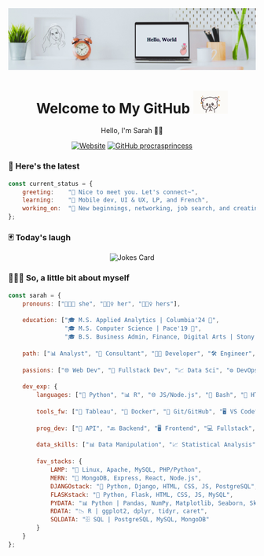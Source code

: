 <!-- Banner -->
<img src="./img/banner.png">
<!-- Introduction -->
<h1 align='center'> Welcome to My GitHub <img src="./img/tenor.gif" width="70"></h1>
<p align="center">Hello, I'm Sarah 👋🏼</p>

<!-- Badges -->
<div align="center">

[![Website](https://img.shields.io/website?url=https%3A%2F%2Fwww.linkedin.com%2Fin%2Fsarahxiaoweilin%2F&up_message=%2B%20connect&up_color=white&down_message=connect&down_color=white&logo=LinkedIn&logoColor=blue&label=LinkedIn&labelColor=white&color=blue)](https://www.linkedin.com/in/sarahxiaoweilin/) [![GitHub procrasprincess](https://img.shields.io/github/followers/procrasprincess?label=follow&style=social)](https://github.com/procrasprincess)

</div>

### 🚀 Here's the latest
<!-- <img align='right' src="./img/profile.jpg" width="250"> -->

<div>

```javascript
const current_status = {
    greeting:    "💬 Nice to meet you. Let's connect~",
    learning:    "🌱 Mobile dev, UI & UX, LP, and French",
    working_on:  "🔭 New beginnings, networking, job search, and creating",
};
```
</div>

### 🃏 Today's laugh

<div align="center">

![Jokes Card](https://readme-jokes.vercel.app/api)
</div>

### 👩🏼‍💼 So, a little bit about myself

<div>
    
```javascript
const sarah = {    
    pronouns: ["👩🏼‍💻 she", "🧝🏼‍♀️ her", "🧜🏼‍♀️ hers"],

    education: ["🎓 M.S. Applied Analytics | Columbia'24 🦁", 
                "🎓 M.S. Computer Science | Pace'19 🐶", 
                "🎓 B.S. Business Admin, Finance, Digital Arts | Stony Brook'17 🐺"],

    path: ["📊 Analyst", "💼 Consultant", "👩‍💻 Developer", "🛠️ Engineer", "📚 Scholar"],
   
    passions: ["🌐 Web Dev", "🔧 Fullstack Dev", "📈 Data Sci", "⚙️ DevOps", "🎮 Game Dev", "🤖 ML", "🧠 AI", "📱 Mobile Dev", "🎨 UI/UX"],

    dev_exp: {
        languages: ["🐍 Python", "📊 R", "🌐 JS/Node.js", "🐚 Bash", "📄 HTML", "🎨 CSS", "⚛️ React", "🦄 Django", "🍰 Flask", "🐘 PostgreSQL", "🍃 MongoDB", "🐬 MySQL", "📐 MATLAB"],

        tools_fw: ["🔧 Tableau", "🐋 Docker", "🐙 Git/GitHub", "🖥️ VS Code", "🐼 Pandas", "💼 MS Office", "🎨 Canva", "📚 Zotero", "☁️ AWS", "☁️ Google Cloud"],

        prog_dev: ["🔌 API", "🔙 Backend", "🖥️ Frontend", "💻 Fullstack", "🔗 Microservices", "🛠️ Server-Client"],

        data_skills: ["📊 Data Manipulation", "📈 Statistical Analysis", "📉 Data Visualization", "🤖 Machine Learning", "🔮 Predictive Modeling", "🧹 Data Cleaning", "🔍 EDA", "📊 Data Analytics", "🗄️ Database Management", "🔍 Data Query"],

        fav_stacks: {
            LAMP: "🐧 Linux, Apache, MySQL, PHP/Python",
            MERN: "🌿 MongoDB, Express, React, Node.js",
            DJANGOstack: "🦄 Python, Django, HTML, CSS, JS, PostgreSQL",
            FLASKstack: "🍰 Python, Flask, HTML, CSS, JS, MySQL",
            PYDATA: "📊 Python | Pandas, NumPy, Matplotlib, Seaborn, Sklearn",
            RDATA: "📉 R | ggplot2, dplyr, tidyr, caret",
            SQLDATA: "🗄️ SQL | PostgreSQL, MySQL, MongoDB"
        }
    }
};
```
</div>

<!-- ### &#x1f4c8; GitHub Stats
<p align="center">
<a href="https://github.com/procrasprincess">
  <img align="center" style="margin:0.5rem" src="https://github-readme-stats.vercel.app/api?username=procrasprincess&show_icons=true&line_height=27&count_private=true&title_color=c9afcc&text_color=c9afcc&icon_color=4AB097&bg_color=f2f2f2" alt="Sarah's GitHub Stats" />
</a>
</p> -->
